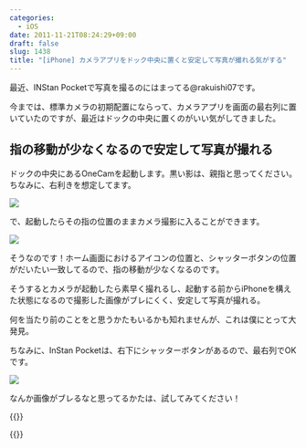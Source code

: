 ```yaml
---
categories:
  - iOS
date: 2011-11-21T08:24:29+09:00
draft: false
slug: 1438
title: "[iPhone] カメラアプリをドック中央に置くと安定して写真が撮れる気がする"
---
```


最近、INStan Pocketで写真を撮るのにはまってる@rakuishi07です。

今までは、標準カメラの初期配置にならって、カメラアプリを画面の最右列に置いていたのですが、最近はドックの中央に置くのがいい気がしてきました。

## 指の移動が少なくなるので安定して写真が撮れる

ドックの中央にあるOneCamを起動します。黒い影は、親指と思ってください。ちなみに、右利きを想定してます。

![](/images/2011/11/1438_1.png)

で、起動したらその指の位置のままカメラ撮影に入ることができます。

![](/images/2011/11/1438_2.png)

そうなのです！ホーム画面におけるアイコンの位置と、シャッターボタンの位置がだいたい一致してるので、指の移動が少なくなるのです。

そうするとカメラが起動したら素早く撮れるし、起動する前からiPhoneを構えた状態になるので撮影した画像がブレにくく、安定して写真が撮れる。

何を当たり前のことをと思うかたもいるかも知れませんが、これは僕にとって大発見。

ちなみに、InStan Pocketは、右下にシャッターボタンがあるので、最右列でOKです。

![](/images/2011/11/1438_3.png)

なんか画像がブレるなと思ってるかたは、試してみてください！

{{<app id="422845617" title="OneCam[連写,静音,ジオタグ] 2.5.0（￥170）" src="http://a3.mzstatic.com/us/r1000/101/Purple/fc/61/5d/mzl.iuqudcfx.100x100-75.png">}}

{{<app id="445365765" title="INStan Pocket - Toy Digital Camera 1.3.1（￥85）" src="http://a4.mzstatic.com/us/r1000/097/Purple/e4/56/33/mzl.zhyhxyjr.100x100-75.png">}}
